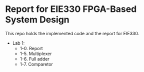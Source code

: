 # Report for EIE330 FPGA-Based System Design

This repo holds the implemented code and the report for EIE330.

+ Lab 1:
  + 1-0. Report 
  + 1-5. Multiplexer
  + 1-6. Full adder
  + 1-7. Comparetor


